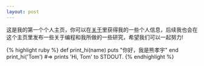 ```yaml
---
layout: post
---
```

这是我的第一个个人主页，你可以在[关于]里获得我的一些个人信息，后续我也会在这个主页里发布一些关于编程和我所做的一些研究，希望我们可以一起努力!

{% highlight ruby %}
def print_hi(name)
  puts "你好，我是熊孝宇"
end
print_hi('Tom')
#=> prints 'Hi, Tom' to STDOUT.
{% endhighlight %}


[关于]: https://12138xxy.github.io/about/

